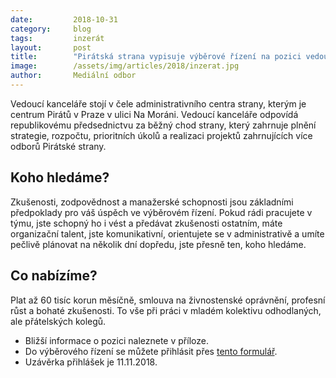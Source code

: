 ```yaml
---
date:         2018-10-31
category:     blog
tags:         inzerát
layout:       post
title:        "Pirátská strana vypisuje výběrové řízení na pozici vedoucí kanceláře"
image:        /assets/img/articles/2018/inzerat.jpg
author:       Mediální odbor
---
```



Vedoucí kanceláře stojí v čele administrativního centra strany, kterým je centrum Pirátů v Praze v ulici Na Moráni. Vedoucí kanceláře odpovídá republikovému předsednictvu za běžný chod strany, který zahrnuje plnění strategie, rozpočtu, prioritních úkolů a realizaci projektů zahrnujících více odborů Pirátské strany.

## Koho hledáme?

Zkušenosti, zodpovědnost a manažerské schopnosti jsou základními předpoklady pro váš úspěch ve výběrovém řízení. Pokud rádi pracujete v týmu, jste schopný ho i vést a předávat zkušenosti ostatním, máte organizační talent, jste komunikativní, orientujete se v administrativě a umíte pečlivě plánovat na několik dní dopředu, jste přesně ten, koho hledáme.

## Co nabízíme?

Plat až 60 tisíc korun měsíčně, smlouva na živnostenské oprávnění, profesní růst a bohaté zkušenosti. To vše při práci v mladém kolektivu odhodlaných, ale přátelských kolegů. 

* Bližší informace o pozici naleznete v příloze.
* Do výběrového řízení se můžete přihlásit přes [tento formulář](https://airtable.com/shrc5wcW47eeBbzsB).
* Uzávěrka přihlášek je 11.11.2018.
